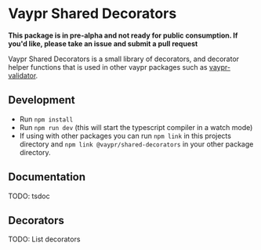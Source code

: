 # Vaypr Shared Decorators

**This package is in pre-alpha and not ready for public consumption. If you'd like, please take an issue and submit a pull request**

Vaypr Shared Decorators is a small library of decorators, and decorator helper functions that is used in other vaypr packages such as [vaypr-validator](https://github.com/vaypr/vaypr-validator).

## Development
- Run `npm install`
- Run `npm run dev` (this will start the typescript compiler in a watch mode)
- If using with other packages you can run `npm link` in this projects directory and `npm link @vaypr/shared-decorators` in your other package directory.

## Documentation
TODO: tsdoc

## Decorators
TODO: List decorators

